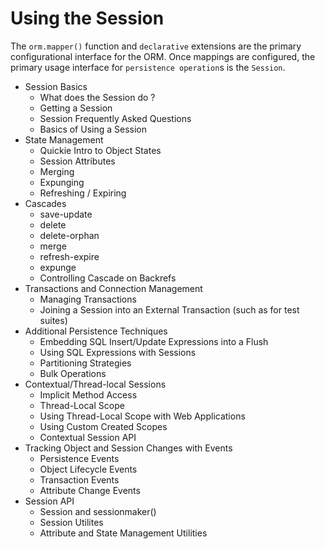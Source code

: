 # Using the Session

The `orm.mapper()` function and `declarative` extensions are the primary configurational interface for the ORM. Once mappings are configured, the primary usage interface for `persistence operation`s is the `Session`.

- Session Basics
    - What does the Session do ?
    - Getting a Session
    - Session Frequently Asked Questions
    - Basics of Using a Session
- State Management
    - Quickie Intro to Object States
    - Session Attributes
    - Merging
    - Expunging
    - Refreshing / Expiring
- Cascades
    - save-update
    - delete
    - delete-orphan
    - merge
    - refresh-expire
    - expunge
    - Controlling Cascade on Backrefs
- Transactions and Connection Management
    - Managing Transactions
    - Joining a Session into an External Transaction (such as for test suites)
- Additional Persistence Techniques
    - Embedding SQL Insert/Update Expressions into a Flush
    - Using SQL Expressions with Sessions
    - Partitioning Strategies
    - Bulk Operations
- Contextual/Thread-local Sessions
    - Implicit Method Access
    - Thread-Local Scope
    - Using Thread-Local Scope with Web Applications
    - Using Custom Created Scopes
    - Contextual Session API
- Tracking Object and Session Changes with Events
    - Persistence Events
    - Object Lifecycle Events
    - Transaction Events
    - Attribute Change Events
- Session API
    - Session and sessionmaker()
    - Session Utilites
    - Attribute and State Management Utilities
